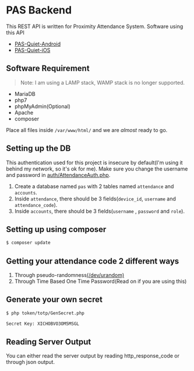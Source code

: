 # PAS Backend

This REST API is written for Proximity Attendance System. Software using this API

* [PAS-Quiet-Android](https://github.com/Proximity-Attendance-System/PAS-Quiet-Android)
* [PAS-Quiet-iOS](https://github.com/Proximity-Attendance-System/PAS-Quiet-iOS)


## Software Requirement

> Note: I am using a LAMP stack, WAMP stack is no longer supported. 

* MariaDB
* php7
* phpMyAdmin(Optional)
* Apache
* composer

Place all files inside `/var/www/html/` and we are *almost* ready to go. 

## Setting up the DB

This authentication used for this project is insecure by default(I'm using it behind my network, so it's ok for me). Make sure you change the username and password in [auth/AttendanceAuth.php](auth/AttendanceAuth.php). 

1. Create a database named `pas` with 2 tables named `attendance` and `accounts`. 
2. Inside `attendance`, there should be 3 fields(`device_id`, `username` and `attendance_code`). 
3. Inside `accounts`, there should be 3 fields(`username` , `password` and `role`).

## Setting up using composer
```bash
$ composer update
```

## Getting your attendance code 2 different ways
1. Through pseudo-randomness[(/dev/urandom)](token/GenerateAttendanceCode.php)
2. Through Time Based One Time Password(Read on if you are using this)

## Generate your own secret
```bash
$ php token/totp/GenSecret.php

Secret Key: XICHOBVO3OM5MSGL
```

## Reading Server Output

You can either read the server output by reading http_response_code or through json output.


 
